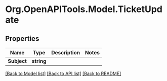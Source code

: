 
# Org.OpenAPITools.Model.TicketUpdate

## Properties

Name | Type | Description | Notes
------------ | ------------- | ------------- | -------------
**Subject** | **string** |  | 

[[Back to Model list]](../README.md#documentation-for-models)
[[Back to API list]](../README.md#documentation-for-api-endpoints)
[[Back to README]](../README.md)

